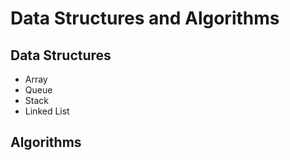 # Data Structures and Algorithms  
## Data Structures 
* Array
* Queue
* Stack 
* Linked List
## Algorithms